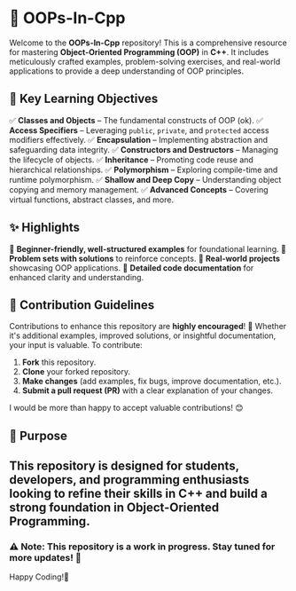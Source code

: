 # 🚀 OOPs-In-Cpp

Welcome to the **OOPs-In-Cpp** repository! This is a comprehensive resource for mastering **Object-Oriented Programming (OOP)** in **C++**. It includes meticulously crafted examples, problem-solving exercises, and real-world applications to provide a deep understanding of OOP principles. 

## 📌 Key Learning Objectives

✅ **Classes and Objects** – The fundamental constructs of OOP (ok).
✅ **Access Specifiers** – Leveraging `public`, `private`, and `protected` access modifiers effectively.
✅ **Encapsulation** – Implementing abstraction and safeguarding data integrity.
✅ **Constructors and Destructors** – Managing the lifecycle of objects.
✅ **Inheritance** – Promoting code reuse and hierarchical relationships.
✅ **Polymorphism** – Exploring compile-time and runtime polymorphism.
✅ **Shallow and Deep Copy** – Understanding object copying and memory management.
✅ **Advanced Concepts** – Covering virtual functions, abstract classes, and more.

## ✨ Highlights

🔹 **Beginner-friendly, well-structured examples** for foundational learning.
🔹 **Problem sets with solutions** to reinforce concepts.
🔹 **Real-world projects** showcasing OOP applications.
🔹 **Detailed code documentation** for enhanced clarity and understanding.

## 🤝 Contribution Guidelines

Contributions to enhance this repository are **highly encouraged**! 🚀 Whether it's additional examples, improved solutions, or insightful documentation, your input is valuable. To contribute:

1. **Fork** this repository.
2. **Clone** your forked repository.
3. **Make changes** (add examples, fix bugs, improve documentation, etc.).
4. **Submit a pull request (PR)** with a clear explanation of your changes.

I would be more than happy to accept valuable contributions! 😊

## 🎯 Purpose

This repository is designed for **students, developers, and programming enthusiasts** looking to refine their skills in **C++** and build a strong foundation in **Object-Oriented Programming**.
---

### ⚠️ Note: This repository is a work in progress. Stay tuned for more updates! 📢

Happy Coding!🎉
